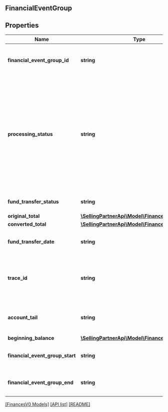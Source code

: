 ## FinancialEventGroup

## Properties

Name | Type | Description | Notes
------------ | ------------- | ------------- | -------------
**financial_event_group_id** | **string** | A unique identifier for the financial event group. | [optional]
**processing_status** | **string** | The processing status of the financial event group indicates whether the balance of the financial event group is settled.<br><br>Possible values:<br><br>* Open<br><br>* Closed | [optional]
**fund_transfer_status** | **string** | The status of the fund transfer. | [optional]
**original_total** | [**\SellingPartnerApi\Model\FinancesV0\Currency**](Currency.md) |  | [optional]
**converted_total** | [**\SellingPartnerApi\Model\FinancesV0\Currency**](Currency.md) |  | [optional]
**fund_transfer_date** | **string** | A date string in ISO 8601 format. | [optional]
**trace_id** | **string** | The trace identifier used by sellers to look up transactions externally. | [optional]
**account_tail** | **string** | The account tail of the payment instrument. | [optional]
**beginning_balance** | [**\SellingPartnerApi\Model\FinancesV0\Currency**](Currency.md) |  | [optional]
**financial_event_group_start** | **string** | A date string in ISO 8601 format. | [optional]
**financial_event_group_end** | **string** | A date string in ISO 8601 format. | [optional]

[[FinancesV0 Models]](../) [[API list]](../../Api) [[README]](../../../README.md)
